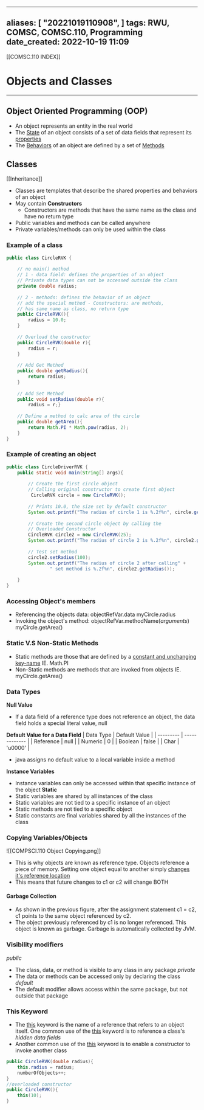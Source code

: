
---
aliases: [ "20221019110908",  ]
tags: RWU, COMSC, COMSC.110, Programming
date_created: 2022-10-19 11:09
---
[[COMSC.110 INDEX]]
# Objects and Classes
---
## Object Oriented Programming (OOP)
- An object represents an entity in the real world
- The <u>State</u> of an object consists of a set of data fields that represent its <u>properties</u> 
- The <u>Behaviors</u> of an object are defined by a set of <u>Methods</u>
## Classes
[[Inheritance]]
- Classes are templates that describe the shared properties and behaviors of an object
- May contain **Constructors**
	- Constructors are methods that have the same name as the class and have no return type
- Public variables and methods can be called anywhere
- Private variables/methods can only be used within the class
### Example of a class
```java
public class CircleRVK {  
  
    // no main() method  
    // 1 - data field: defines the properties of an object    
    // Private data types can not be accessed outside the class    
    private double radius;  
  
    // 2 - methods: defines the behavior of an object  
    // add the special method - Constructors: are methods,    
    // has same name as class, no return type    
    public CircleRVK(){  
        radius = 10.0;  
    }  
  
    // Overload the constructor  
    public CircleRVK(double r){  
        radius = r;  
    }  
  
    // Add Get Method  
    public double getRadius(){  
        return radius;  
    }  
  
    // Add Set Method  
    public void setRadius(double r){  
        radius = r;}  
  
    // Define a method to calc area of the circle  
    public double getArea(){  
        return Math.PI * Math.pow(radius, 2);  
    }  
}
```
### Example of creating an object
```java
public class CircleDriverRVK {  
    public static void main(String[] args){  
  
        // Create the first circle object  
        // Calling original constructor to create first object       
         CircleRVK circle = new CircleRVK();  
         
        // Prints 10.0, the size set by default constructor  
        System.out.printf("The radius of circle 1 is %.2f%n", circle.getRadius());  
  
        // Create the second circle object by calling the  
        // Overloaded Constructor        
        CircleRVK circle2 = new CircleRVK(25);  
        System.out.printf("The radius of circle 2 is %.2f%n", circle2.getRadius());  
        
        // Test set method  
        circle2.setRadius(100);  
        System.out.printf("The radius of circle 2 after calling" +  
                " set method is %.2f%n", circle2.getRadius());  
  
    }  
}
```
### Accessing Object's members
- Referencing the objects data:
		objectRefVar.data
		myCircle.radius
- Invoking the object's method:
		objectRefVar.methodName(*arguments*)
		myCircle.getArea()

### Static V.S Non-Static Methods
- Static methods are those that are defined by a <u>constant and unchanging key-name</u>
		IE. Math.PI
- Non-Static methods are methods that are invoked from objects 
		IE. myCircle.getArea()

### Data Types
**Null Value**
- If a data field of a reference type does not reference an object, the data field holds a special literal value, null

**Default Value for a Data Field**
| Data Type | Default Value |
| --------- | ------------- |
| Reference | null          |
| Numeric   | 0             |
| Boolean   | false         |
| Char      | 'u0000'       |
- java assigns no default value to a local variable inside a method

**Instance Variables**
- Instance variables can only be accessed within that specific instance of the object
**Static**
- Static variables are shared by all instances of the class
- Static variables are not tied to a specific instance of an object
- Static methods are not tied to a specific object
- Static constants are final variables shared by all the instances of the class

### Copying Variables/Objects
![[COMPSCI.110 Object Copying.png]]
- This is why objects are known as reference type. Objects reference a piece of memory. Setting one object equal to another simply <u>changes it's reference location</u>
- This means that future changes to c1 or c2 will change BOTH

#### Garbage Collection
- As shown in the previous figure, after the assignment statement c1 = c2, c1 points to the same object referenced by c2. 
- The object previously referenced by c1 is no longer referenced. This object is known as garbage. Garbage is automatically collected by JVM. 

### Visibility modifiers
*public*
- The class, data, or method is visible to any class in any package
*private*
- The data or methods can be accessed only by declaring the class
*default*
- The default modifier allows access within the same package, but not outside that package

### This Keyword
- The <u>this</u> keyword is the name of a reference that refers to an object itself. One common use of the <u>this</u> keyword is to reference a class's *hidden data fields*
- Another common use of the <u>this</u> keyword is to enable a constructor to invoke another class
```java
public CircleRVK(double radius){  
    this.radius = radius;  
    numberOfObjects++;  
}  
//overloaded constructor  
public CircleRVK(){  
    this(10);  
}
```
